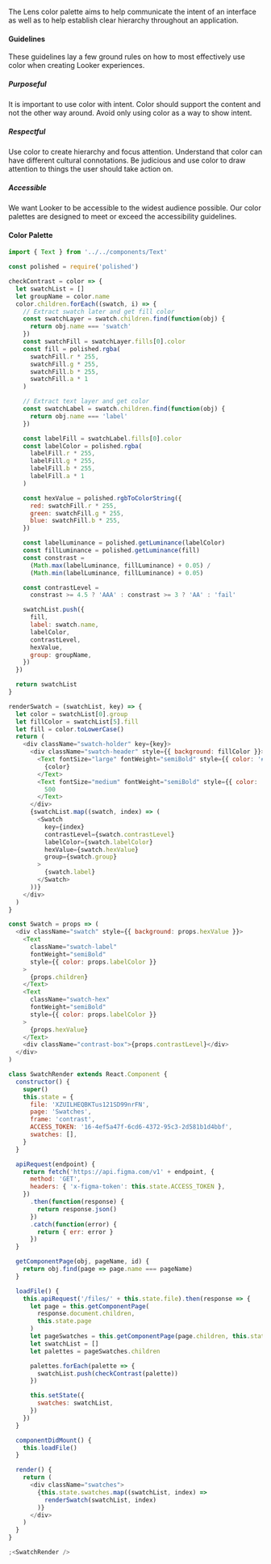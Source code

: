 <div class="component-desc"><p>The Lens color palette aims to help communicate the intent of an interface as well as to help establish clear hierarchy throughout an application. </p></div>

<div class="doc-section-divider"></div>

#### Guidelines

These guidelines lay a few ground rules on how to most effectively use color when creating Looker experiences.

##### **Purposeful**

It is important to use color with intent. Color should support the content and not the other way around. Avoid only using color as a way to show intent.

##### **Respectful**

Use color to create hierarchy and focus attention. Understand that color can have different cultural connotations. Be judicious and use color to draw attention to things the user should take action on.

##### **Accessible**

We want Looker to be accessible to the widest audience possible. Our color palettes are designed to meet or exceed the accessibility guidelines.

<div class="doc-section-divider"></div>

#### Color Palette

```js noeditor
import { Text } from '../../components/Text'

const polished = require('polished')

checkContrast = color => {
  let swatchList = []
  let groupName = color.name
  color.children.forEach((swatch, i) => {
    // Extract swatch later and get fill color
    const swatchLayer = swatch.children.find(function(obj) {
      return obj.name === 'swatch'
    })
    const swatchFill = swatchLayer.fills[0].color
    const fill = polished.rgba(
      swatchFill.r * 255,
      swatchFill.g * 255,
      swatchFill.b * 255,
      swatchFill.a * 1
    )

    // Extract text layer and get color
    const swatchLabel = swatch.children.find(function(obj) {
      return obj.name === 'label'
    })

    const labelFill = swatchLabel.fills[0].color
    const labelColor = polished.rgba(
      labelFill.r * 255,
      labelFill.g * 255,
      labelFill.b * 255,
      labelFill.a * 1
    )

    const hexValue = polished.rgbToColorString({
      red: swatchFill.r * 255,
      green: swatchFill.g * 255,
      blue: swatchFill.b * 255,
    })

    const labelLuminance = polished.getLuminance(labelColor)
    const fillLuminance = polished.getLuminance(fill)
    const constrast =
      (Math.max(labelLuminance, fillLuminance) + 0.05) /
      (Math.min(labelLuminance, fillLuminance) + 0.05)

    const contrastLevel =
      constrast >= 4.5 ? 'AAA' : constrast >= 3 ? 'AA' : 'fail'

    swatchList.push({
      fill,
      label: swatch.name,
      labelColor,
      contrastLevel,
      hexValue,
      group: groupName,
    })
  })

  return swatchList
}

renderSwatch = (swatchList, key) => {
  let color = swatchList[0].group
  let fillColor = swatchList[5].fill
  let fill = color.toLowerCase()
  return (
    <div className="swatch-holder" key={key}>
      <div className="swatch-header" style={{ background: fillColor }}>
        <Text fontSize="large" fontWeight="semiBold" style={{ color: '#fff' }}>
          {color}
        </Text>
        <Text fontSize="medium" fontWeight="semiBold" style={{ color: '#fff' }}>
          500
        </Text>
      </div>
      {swatchList.map((swatch, index) => (
        <Swatch
          key={index}
          contrastLevel={swatch.contrastLevel}
          labelColor={swatch.labelColor}
          hexValue={swatch.hexValue}
          group={swatch.group}
        >
          {swatch.label}
        </Swatch>
      ))}
    </div>
  )
}

const Swatch = props => (
  <div className="swatch" style={{ background: props.hexValue }}>
    <Text
      className="swatch-label"
      fontWeight="semiBold"
      style={{ color: props.labelColor }}
    >
      {props.children}
    </Text>
    <Text
      className="swatch-hex"
      fontWeight="semiBold"
      style={{ color: props.labelColor }}
    >
      {props.hexValue}
    </Text>
    <div className="contrast-box">{props.contrastLevel}</div>
  </div>
)

class SwatchRender extends React.Component {
  constructor() {
    super()
    this.state = {
      file: 'XZUILHEQBKTus121SD99nrFN',
      page: 'Swatches',
      frame: 'contrast',
      ACCESS_TOKEN: '16-4ef5a47f-6cd6-4372-95c3-2d581b1d4bbf',
      swatches: [],
    }
  }

  apiRequest(endpoint) {
    return fetch('https://api.figma.com/v1' + endpoint, {
      method: 'GET',
      headers: { 'x-figma-token': this.state.ACCESS_TOKEN },
    })
      .then(function(response) {
        return response.json()
      })
      .catch(function(error) {
        return { err: error }
      })
  }

  getComponentPage(obj, pageName, id) {
    return obj.find(page => page.name === pageName)
  }

  loadFile() {
    this.apiRequest('/files/' + this.state.file).then(response => {
      let page = this.getComponentPage(
        response.document.children,
        this.state.page
      )
      let pageSwatches = this.getComponentPage(page.children, this.state.frame)
      let swatchList = []
      let palettes = pageSwatches.children

      palettes.forEach(palette => {
        swatchList.push(checkContrast(palette))
      })

      this.setState({
        swatches: swatchList,
      })
    })
  }

  componentDidMount() {
    this.loadFile()
  }

  render() {
    return (
      <div className="swatches">
        {this.state.swatches.map((swatchList, index) =>
          renderSwatch(swatchList, index)
        )}
      </div>
    )
  }
}

;<SwatchRender />
```
